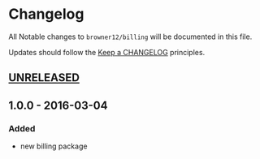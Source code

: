# Changelog

All Notable changes to `browner12/billing` will be documented in this file.

Updates should follow the [Keep a CHANGELOG](http://keepachangelog.com/) principles.

## [UNRELEASED]

## 1.0.0 - 2016-03-04

### Added
- new billing package


[unreleased]: https://github.com/browner12/billing/compare/v1.0.0...HEAD
